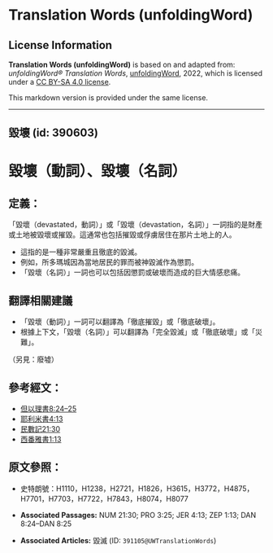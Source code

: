 # Translation Words (unfoldingWord)

## License Information

**Translation Words (unfoldingWord)** is based on and adapted from: _unfoldingWord® Translation Words_, [unfoldingWord](https://unfoldingword.org/utw), 2022, which is licensed under a [CC BY-SA 4.0 license](https://creativecommons.org/licenses/by-sa/4.0/legalcode.en).

This markdown version is provided under the same license.



--------------------------------

## 毀壞 (id: 390603)

毀壞（動詞）、毀壞（名詞）
=============

定義：
---

「毀壞（devastated，動詞）」或「毀壞（devastation，名詞）」一詞指的是財產或土地被毀壞或摧毀。這通常也包括摧毀或俘虜居住在那片土地上的人。

* 這指的是一種非常嚴重且徹底的毀滅。
* 例如，所多瑪城因為當地居民的罪而被神毀滅作為懲罰。
* 「毀壞（名詞）」一詞也可以包括因懲罰或破壞而造成的巨大情感悲痛。

翻譯相關建議
------

* 「毀壞（動詞）」一詞可以翻譯為「徹底摧毀」或「徹底破壞」。
* 根據上下文，「毀壞（名詞）」可以翻譯為「完全毀滅」或「徹底破壞」或「災難」。

（另見：廢墟）

參考經文：
-----

* [但以理書8:24–25](https://ref.ly/Dan8:24-Dan8:25)
* [耶利米書4:13](https://ref.ly/Jer4:13)
* [民數記21:30](https://ref.ly/Num21:30)
* [西番雅書1:13](https://ref.ly/Zeph1:13)

原文參照：
-----

* 史特朗號：H1110，H1238，H2721，H1826，H3615，H3772，H4875，H7701，H7703，H7722，H7843，H8074，H8077

* **Associated Passages:** NUM 21:30; PRO 3:25; JER 4:13; ZEP 1:13; DAN 8:24–DAN 8:25
* **Associated Articles:** 毀滅 (ID: `391105@UWTranslationWords`)

